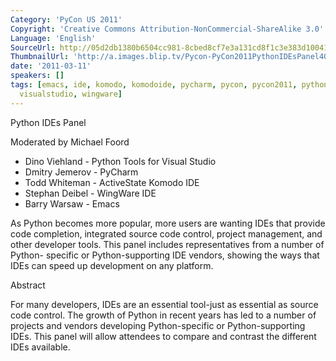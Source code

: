 ```yaml
---
Category: 'PyCon US 2011'
Copyright: 'Creative Commons Attribution-NonCommercial-ShareAlike 3.0'
Language: 'English'
SourceUrl: http://05d2db1380b6504cc981-8cbed8cf7e3a131cd8f1c3e383d10041.r93.cf2.rackcdn.com/pycon-us-2011/362_python-ides-panel.mp4
ThumbnailUrl: 'http://a.images.blip.tv/Pycon-PyCon2011PythonIDEsPanel405.png'
date: '2011-03-11'
speakers: []
tags: [emacs, ide, komodo, komodoide, pycharm, pycon, pycon2011, pythontoolsforvisualstudio,
  visualstudio, wingware]
---
```

Python IDEs Panel

Moderated by Michael Foord

  * Dino Viehland - Python Tools for Visual Studio 
  * Dmitry Jemerov - PyCharm 
  * Todd Whiteman - ActiveState Komodo IDE 
  * Stephan Deibel - WingWare IDE 
  * Barry Warsaw - Emacs 

As Python becomes more popular, more users are wanting IDEs that provide code
completion, integrated source code control, project management, and other
developer tools. This panel includes representatives from a number of Python-
specific or Python-supporting IDE vendors, showing the ways that IDEs can
speed up development on any platform.

Abstract

For many developers, IDEs are an essential tool-just as essential as source
code control. The growth of Python in recent years has led to a number of
projects and vendors developing Python-specific or Python-supporting IDEs.
This panel will allow attendees to compare and contrast the different IDEs
available.

